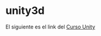 # unity3d
El siguiente es el link del [Curso Unity](https://docs.google.com/document/d/e/2PACX-1vTyTAu0hqz6YCiuTUsn0zwhgSc3nyOSpfn95iBgZ--YujD3uN8RoYlvJAuQ-Kq5N2I-c8NKjxRFmut8/pub)
